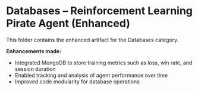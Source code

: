 # Databases – Reinforcement Learning Pirate Agent (Enhanced)

This folder contains the enhanced artifact for the Databases category.

**Enhancements made:**
- Integrated MongoDB to store training metrics such as loss, win rate, and session duration
- Enabled tracking and analysis of agent performance over time
- Improved code modularity for database operations
